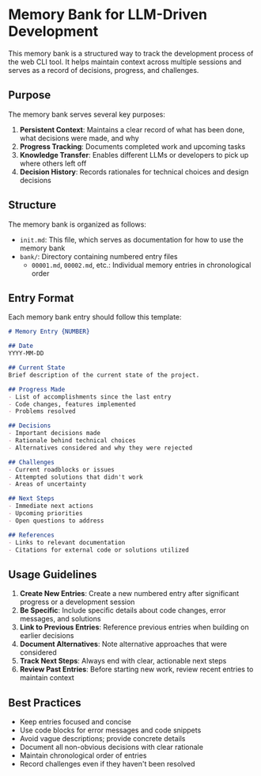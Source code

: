 # Memory Bank for LLM-Driven Development

This memory bank is a structured way to track the development process of the web CLI tool. It helps maintain context across multiple sessions and serves as a record of decisions, progress, and challenges.

## Purpose

The memory bank serves several key purposes:

1. **Persistent Context**: Maintains a clear record of what has been done, what decisions were made, and why
2. **Progress Tracking**: Documents completed work and upcoming tasks
3. **Knowledge Transfer**: Enables different LLMs or developers to pick up where others left off
4. **Decision History**: Records rationales for technical choices and design decisions

## Structure

The memory bank is organized as follows:

- `init.md`: This file, which serves as documentation for how to use the memory bank
- `bank/`: Directory containing numbered entry files
  - `00001.md`, `00002.md`, etc.: Individual memory entries in chronological order

## Entry Format

Each memory bank entry should follow this template:

```markdown
# Memory Entry {NUMBER}

## Date
YYYY-MM-DD

## Current State
Brief description of the current state of the project.

## Progress Made
- List of accomplishments since the last entry
- Code changes, features implemented
- Problems resolved

## Decisions
- Important decisions made
- Rationale behind technical choices
- Alternatives considered and why they were rejected

## Challenges
- Current roadblocks or issues
- Attempted solutions that didn't work
- Areas of uncertainty

## Next Steps
- Immediate next actions
- Upcoming priorities
- Open questions to address

## References
- Links to relevant documentation
- Citations for external code or solutions utilized
```

## Usage Guidelines

1. **Create New Entries**: Create a new numbered entry after significant progress or a development session
2. **Be Specific**: Include specific details about code changes, error messages, and solutions
3. **Link to Previous Entries**: Reference previous entries when building on earlier decisions
4. **Document Alternatives**: Note alternative approaches that were considered
5. **Track Next Steps**: Always end with clear, actionable next steps
6. **Review Past Entries**: Before starting new work, review recent entries to maintain context

## Best Practices

- Keep entries focused and concise
- Use code blocks for error messages and code snippets
- Avoid vague descriptions; provide concrete details
- Document all non-obvious decisions with clear rationale
- Maintain chronological order of entries
- Record challenges even if they haven't been resolved 